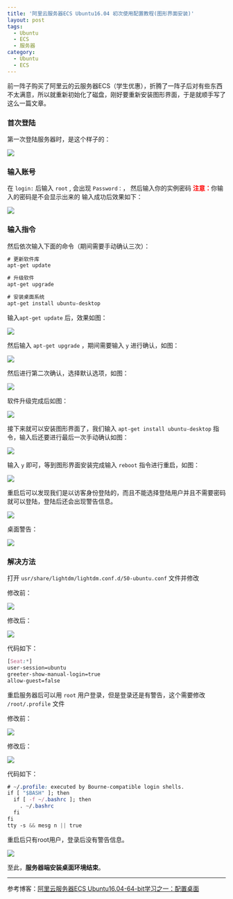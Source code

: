 ```yaml
---
title: '阿里云服务器ECS Ubuntu16.04 初次使用配置教程(图形界面安装)'
layout: post
tags:
  - Ubuntu
  - ECS
  - 服务器
category: 
  - Ubuntu
  - ECS
---
```


前一阵子购买了阿里云的云服务器ECS（学生优惠），折腾了一阵子后对有些东西不太满意，所以就重新初始化了磁盘，刚好要重新安装图形界面，于是就顺手写了这么一篇文章。

<!--more-->

### 首次登陆

第一次登陆服务器时，是这个样子的：

![](https://laugh12321-1258080753.cos.ap-chengdu.myqcloud.com/laugh's%20blog/images/Ubuntu_16.04/Ubuntu_00.png)

### 输入账号

在  `login:` 后输入 `root` , 会出现 `Password：`， 然后输入你的实例密码
<strong><font color="red">注意：</font></strong>你输入的密码是不会显示出来的
输入成功后效果如下：

![](https://laugh12321-1258080753.cos.ap-chengdu.myqcloud.com/laugh's%20blog/images/Ubuntu_16.04/Ubuntu_01.png)

### 输入指令

然后依次输入下面的命令（期间需要手动确认三次）：

```css
# 更新软件库
apt-get update

# 升级软件
apt-get upgrade

# 安装桌面系统
apt-get install ubuntu-desktop
```
输入`apt-get update` 后，效果如图：

![](https://laugh12321-1258080753.cos.ap-chengdu.myqcloud.com/laugh's%20blog/images/Ubuntu_16.04/Ubuntu_02.png)

然后输入 `apt-get upgrade` ，期间需要输入 `y` 进行确认，如图：

![](https://laugh12321-1258080753.cos.ap-chengdu.myqcloud.com/laugh's%20blog/images/Ubuntu_16.04/Ubuntu_03.png)

然后进行第二次确认，选择默认选项，如图：

![](https://laugh12321-1258080753.cos.ap-chengdu.myqcloud.com/laugh's%20blog/images/Ubuntu_16.04/Ubuntu_04.png)

软件升级完成后如图：

![](https://laugh12321-1258080753.cos.ap-chengdu.myqcloud.com/laugh's%20blog/images/Ubuntu_16.04/Ubuntu_05.png)

接下来就可以安装图形界面了，我们输入 `apt-get install ubuntu-desktop` 指令，输入后还要进行最后一次手动确认如图：

![](https://laugh12321-1258080753.cos.ap-chengdu.myqcloud.com/laugh's%20blog/images/Ubuntu_16.04/Ubuntu_06.png)

输入 `y` 即可，等到图形界面安装完成输入 `reboot` 指令进行重启，如图：

![](https://laugh12321-1258080753.cos.ap-chengdu.myqcloud.com/laugh's%20blog/images/Ubuntu_16.04/Ubuntu_07.png)

重启后可以发现我们是以访客身份登陆的，而且不能选择登陆用户并且不需要密码就可以登陆，登陆后还会出现警告信息。

![](https://laugh12321-1258080753.cos.ap-chengdu.myqcloud.com/laugh's%20blog/images/Ubuntu_16.04/Ubuntu_08.png)

桌面警告：

![](https://laugh12321-1258080753.cos.ap-chengdu.myqcloud.com/laugh's%20blog/images/Ubuntu_16.04/Ubuntu_09.png)

### 解决方法

打开 `usr/share/lightdm/lightdm.conf.d/50-ubuntu.conf` 文件并修改

修改前：

![](https://laugh12321-1258080753.cos.ap-chengdu.myqcloud.com/laugh's%20blog/images/Ubuntu_16.04/Ubuntu_10.png)

修改后：

![](https://laugh12321-1258080753.cos.ap-chengdu.myqcloud.com/laugh's%20blog/images/Ubuntu_16.04/Ubuntu_11.png)

代码如下：

```scss
[Seat:*]
user-session=ubuntu
greeter-show-manual-login=true
allow-guest=false
```
重启服务器后可以用 `root` 用户登录，但是登录还是有警告，这个需要修改 `/root/.profile` 文件

修改前：

![](https://laugh12321-1258080753.cos.ap-chengdu.myqcloud.com/laugh's%20blog/images/Ubuntu_16.04/Ubuntu_12.png)

修改后：

![](https://laugh12321-1258080753.cos.ap-chengdu.myqcloud.com/laugh's%20blog/images/Ubuntu_16.04/Ubuntu_13.png)

代码如下：

```css
# ~/.profile: executed by Bourne-compatible login shells.
if [ "$BASH" ]; then
  if [ -f ~/.bashrc ]; then
    . ~/.bashrc
  fi
fi
tty -s && mesg n || true
```
重启后只有root用户，登录后没有警告信息。 

![](https://laugh12321-1258080753.cos.ap-chengdu.myqcloud.com/laugh's%20blog/images/Ubuntu_16.04/Ubuntu_14.png)

至此，<strong>服务器端安装桌面环境结束</strong>。

---
参考博客：[阿里云服务器ECS Ubuntu16.04-64-bit学习之一：配置桌面](https://blog.csdn.net/qq_37608398/article/details/78155568)
